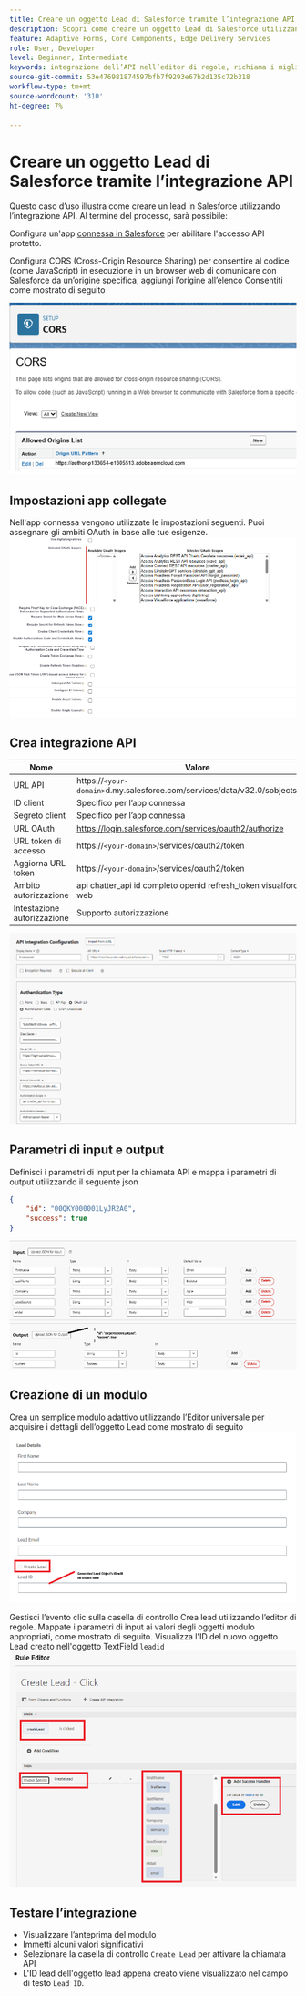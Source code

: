 ```yaml
---
title: Creare un oggetto Lead di Salesforce tramite l’integrazione API
description: Scopri come creare un oggetto Lead di Salesforce utilizzando l’integrazione API.
feature: Adaptive Forms, Core Components, Edge Delivery Services
role: User, Developer
level: Beginner, Intermediate
keywords: integrazione dell’API nell’editor di regole, richiama i miglioramenti del servizio
source-git-commit: 53e476981874597bfb7f9293e67b2d135c72b318
workflow-type: tm+mt
source-wordcount: '310'
ht-degree: 7%

---
```


# Creare un oggetto Lead di Salesforce tramite l’integrazione API

Questo caso d’uso illustra come creare un lead in Salesforce utilizzando l’integrazione API. Al termine del processo, sarà possibile:

Configura un&#39;app [connessa in Salesforce](https://help.salesforce.com/s/articleView?id=platform.ev_relay_create_connected_app.htm&type=5) per abilitare l&#39;accesso API protetto.

Configura CORS (Cross-Origin Resource Sharing) per consentire al codice (come JavaScript) in esecuzione in un browser web di comunicare con Salesforce da un’origine specifica, aggiungi l’origine all’elenco Consentiti come mostrato di seguito

![cors](assets/salesforce-cors.png)

## Impostazioni app collegate

Nell&#39;app connessa vengono utilizzate le impostazioni seguenti. Puoi assegnare gli ambiti OAuth in base alle tue esigenze.
![impostazioni-app-connesse](assets/salesforce-connected-app-settings.png)

## Crea integrazione API

| Nome | Valore |
|--------------------------------|------------------|
| URL API | https://`<your-domain>`d.my.salesforce.com/services/data/v32.0/sobjects/Lead |
| ID client | Specifico per l’app connessa |
| Segreto client | Specifico per l’app connessa |
| URL OAuth | https://login.salesforce.com/services/oauth2/authorize |
| URL token di accesso | https://`<your-domain>`/services/oauth2/token |
| Aggiorna URL token | https://`<your-domain>`/services/oauth2/token |
| Ambito autorizzazione | api chatter_api id completo openid refresh_token visualforce web |
| Intestazione autorizzazione | Supporto autorizzazione |

![integrazione api](assets/salesforce-api-integration-create-lead.png)

## Parametri di input e output

Definisci i parametri di input per la chiamata API e mappa i parametri di output utilizzando il seguente json

```json
{
    "id": "00QKY000001LyJR2A0",
    "success": true
}
```

![input-output](assets/create-lead-api-integration-input-output.png)

## Creazione di un modulo

Crea un semplice modulo adattivo utilizzando l’Editor universale per acquisire i dettagli dell’oggetto Lead come mostrato di seguito
![modulo-oggetto-lead](assets/create-lead.png)

Gestisci l’evento clic sulla casella di controllo Crea lead utilizzando l’editor di regole. Mappate i parametri di input ai valori degli oggetti modulo appropriati, come mostrato di seguito. Visualizza l&#39;ID del nuovo oggetto Lead creato nell&#39;oggetto TextField `leadid`
![editor di regole](assets/create-leade-rule-editor.png)

## Testare l’integrazione

- Visualizzare l’anteprima del modulo
- Immetti alcuni valori significativi
- Selezionare la casella di controllo `Create Lead` per attivare la chiamata API
- L&#39;ID lead dell&#39;oggetto lead appena creato viene visualizzato nel campo di testo `Lead ID`.